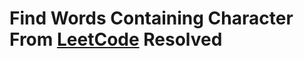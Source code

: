 # Find Words Containing Character From [LeetCode](https://leetcode.com/problems/find-words-containing-character/description/?envType=daily-question&envId=2025-05-24) Resolved


